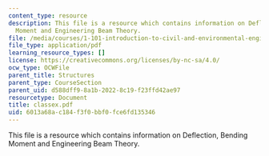 ```yaml
---
content_type: resource
description: This file is a resource which contains information on Deflection, Bending
  Moment and Engineering Beam Theory.
file: /media/courses/1-101-introduction-to-civil-and-environmental-engineering-design-i-fall-2006/6013a68ac184f3f0bbf0fce6fd135346_classex.pdf
file_type: application/pdf
learning_resource_types: []
license: https://creativecommons.org/licenses/by-nc-sa/4.0/
ocw_type: OCWFile
parent_title: Structures
parent_type: CourseSection
parent_uid: d588dff9-8a1b-2022-8c19-f23ffd42ae97
resourcetype: Document
title: classex.pdf
uid: 6013a68a-c184-f3f0-bbf0-fce6fd135346
---
```

This file is a resource which contains information on Deflection, Bending Moment and Engineering Beam Theory.